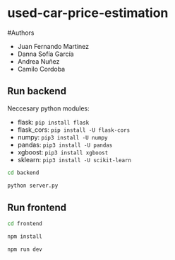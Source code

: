 # used-car-price-estimation

#Authors
- Juan Fernando Martinez
- Danna Sofía García
- Andrea Nuñez
- Camilo Cordoba

## Run backend

Neccesary python modules:

- flask: `pip install flask`
- flask_cors: `pip install -U flask-cors`
- numpy: `pip3 install -U numpy`
- pandas: `pip3 install -U pandas`
- xgboost: `pip3 install xgboost`
- sklearn: `pip3 install -U scikit-learn`

```bash
cd backend

python server.py
```

## Run frontend

```bash
cd frontend

npm install

npm run dev
```
